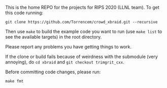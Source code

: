 
This is the home REPO for the projects for RIPS 2020 (LLNL team). To get this code running:

    git clone https://github.com/Torrencem/crowd_xbraid.git --recursive

Then use ``make`` to build the example code you want to run (use ``make list`` to see the available targets) in the root directory.

Please report any problems you have getting things to work.

If the clone or build fails because of weirdness with the submodule (very annoying), do ``cd xbraid`` and ``git checkout trimgrit_cxx``.

Before committing code changes, please run:

    make fmt
